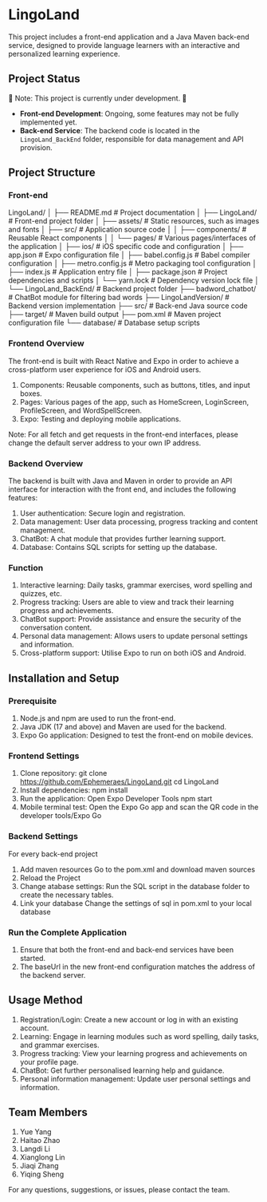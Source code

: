 # LingoLand

This project includes a front-end application and a Java Maven back-end service, designed to provide language learners with an interactive and personalized learning experience.

## Project Status

🚧 Note: This project is currently under development. 🚧

- **Front-end Development**: Ongoing, some features may not be fully implemented yet.
- **Back-end Service**: The backend code is located in the `LingoLand_BackEnd` folder, responsible for data management and API provision.

## Project Structure

### Front-end

LingoLand/
│
├── README.md # Project documentation
│
├── LingoLand/ # Front-end project folder
│ ├── assets/ # Static resources, such as images and fonts
│ ├── src/ # Application source code
│ │ ├── components/ # Reusable React components
│ │ └── pages/ # Various pages/interfaces of the application
│ ├── ios/ # iOS specific code and configuration
│ ├── app.json # Expo configuration file
│ ├── babel.config.js # Babel compiler configuration
│ ├── metro.config.js # Metro packaging tool configuration
│ ├── index.js # Application entry file
│ ├── package.json # Project dependencies and scripts
│ └── yarn.lock # Dependency version lock file
│
└── LingoLand_BackEnd/ # Backend project folder
├── badword_chatbot/ # ChatBot module for filtering bad words
├── LingoLandVersion/ # Backend version implementation
├── src/ # Back-end Java source code
├── target/ # Maven build output
├── pom.xml # Maven project configuration file
└── database/ # Database setup scripts

### Frontend Overview

The front-end is built with React Native and Expo in order to achieve a cross-platform user experience for iOS and Android users.

1.	Components: Reusable components, such as buttons, titles, and input boxes.
2.	Pages: Various pages of the app, such as HomeScreen, LoginScreen, ProfileScreen, and WordSpellScreen.
3.	Expo: Testing and deploying mobile applications.

Note: For all fetch and get requests in the front-end interfaces, please change the default server address to your own IP address.

### Backend Overview

The backend is built with Java and Maven in order to provide an API interface for interaction with the front end, and includes the following features:

1.	User authentication: Secure login and registration.
2.	Data management: User data processing, progress tracking and content management.
3.	ChatBot: A chat module that provides further learning support.
4.	Database: Contains SQL scripts for setting up the database.

### Function

1.	Interactive learning: Daily tasks, grammar exercises, word spelling and quizzes, etc.
2.	Progress tracking: Users are able to view and track their learning progress and achievements.
3.	ChatBot support: Provide assistance and ensure the security of the conversation content.
4.	Personal data management: Allows users to update personal settings and information.
5.	Cross-platform support: Utilise Expo to run on both iOS and Android.

## Installation and Setup

### Prerequisite

1.	Node.js and npm are used to run the front-end.
2.	Java JDK (17 and above) and Maven are used for the backend. 
3.	Expo Go application: Designed to test the front-end on mobile devices.

### Frontend Settings

1.	Clone repository:
git clone https://github.com/Ephemeraes/LingoLand.git
cd LingoLand
2.	Install dependencies:
npm install
3.	Run the application: Open Expo Developer Tools
npm start
4.	Mobile terminal test:
Open the Expo Go app and scan the QR code in the developer tools/Expo Go

### Backend Settings

For every back-end project
1.	Add maven resources
Go to the pom.xml and download maven sources
2. Reload the Project
4.	Change atabase settings:
Run the SQL script in the database folder to create the necessary tables.
5. Link your database
Change the settings of sql in pom.xml to your local database

### Run the Complete Application

1.	Ensure that both the front-end and back-end services have been started.
2.	The baseUrl in the new front-end configuration matches the address of the backend server.

## Usage Method

1.	Registration/Login: Create a new account or log in with an existing account.
2.	Learning: Engage in learning modules such as word spelling, daily tasks, and grammar exercises.
3.	Progress tracking: View your learning progress and achievements on your profile page.
4.	ChatBot: Get further personalised learning help and guidance.
5.	Personal information management: Update user personal settings and information.

## Team Members

1.  Yue Yang
2.  Haitao Zhao
3.  Langdi Li
4.  Xianglong Lin
5.  Jiaqi Zhang
6.  Yiqing Sheng

For any questions, suggestions, or issues, please contact the team.
